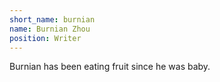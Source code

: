```yaml
---
short_name: burnian
name: Burnian Zhou
position: Writer
---
```

Burnian has been eating fruit since he was baby.